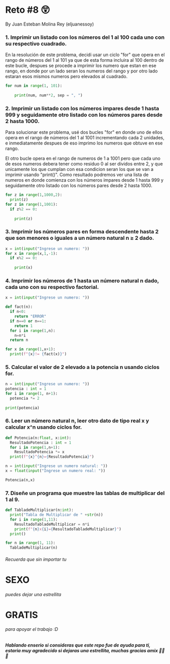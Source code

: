 # Reto #8 😲
By Juan Esteban Molina Rey (eljuanessoy)

### 1. Imprimir un listado con los números del 1 al 100 cada uno con su respectivo cuadrado.

En la resolución de este problema, decidi usar un ciclo "for" que opera en el rango de números del 1 al 101 ya que de esta forma incluira al 100 dentro de este bucle, despues se procede a imprimir los numero que estan en ese rango, en donde por un lado seran los numeros del rango y por otro lado estaran esos mismos numeros pero elevados al cuadrado.

```python
for num in range(1, 101):
  
    print(num, num**2, sep = ", ")
```

### 2. Imprimir un listado con los números impares desde 1 hasta 999 y seguidamente otro listado con los números pares desde 2 hasta 1000.

Para solucionar este problema, usé dos bucles "for" en donde uno de ellos opera en el rango de números del 1 al 1001 incrementando cada 2 unidades, e inmediatamente despues de eso imprimo los numeros que obtuve en ese rango. 

El otro bucle opera en el rango de numeros de 1 a 1001 pero que cada uno de esos numeros debera tener como residuo 0 al ser dividos entre 2, y que unicamente los que cumplan con esa condicion seran los que se van a imprimir usando "print()". Como resultado podremos ver una lista de numeros en donde comienza con los números impares desde 1 hasta 999 y seguidamente otro listado con los números pares desde 2 hasta 1000.

```python
for z in range(1,1000,2):
  print(z)
for z in range(1,1001):
  if z%2 == 0:
    
    print(z)
```

### 3. Imprimir los números pares en forma descendente hasta 2 que son menores o iguales a un número natural n ≥ 2 dado.



```python
x = int(input("Ingrese un numero: "))
for x in range(x,1,-1):
  if x%2 == 0:
  
    print(x)
```

### 4. Imprimir los números de 1 hasta un número natural n dado, cada uno con su respectivo factorial.

```python
x = int(input("Ingrese un numero: "))

def fact(n):
  if n<0:
    return "ERROR"
  if n==0 or n==1:
    return 1
  for i in range(1,n):
    n=n*i
  return n

for x in range(1,x+1):
  print(f"{x}!= {fact(x)}")
```

### 5. Calcular el valor de 2 elevado a la potencia n usando ciclos for.

```python
n = int(input("Ingrese un numero: "))
potencia : int = 1
for i in range(1, n+1):
  potencia *= 2
  
print(potencia)
```

### 6. Leer un número natural n, leer otro dato de tipo real x y calcular x^n usando ciclos for.

```python
def Potencia(n:float, x:int):
  ResultadoPotencia : int = 1
  for i in range(1,n+1):
    ResultadoPotencia *= x
  print(f"{x}^{n}={ResultadoPotencia}")

n = int(input("Ingrese un numero natural: "))
x = float(input("Ingrese un numero real: "))

Potencia(n,x)
```

### 7. Diseñe un programa que muestre las tablas de multiplicar del 1 al 9.

```python
def TabladeMultiplicar(n:int):
  print("Tabla de Multiplicar de " +str(n))
  for i in range(1,11):
    ResultadoTabladeMultiplicar = n*i
    print(f"{n}x{i}={ResultadoTabladeMultiplicar}")
  print()

for n in range(1, 11):
  TabladeMultiplicar(n)
```

###### Recuerda que sin importar tu 
# **SEXO**
###### puedes dejar una estrellita
# **GRATIS**
###### para apoyar el trabajo :D
##### Hablando enserio si consideras que este repo fue de ayuda para ti, estaria muy agradecido si dejaras una estrellita, muchas gracias amix 🙏🙏🙏
